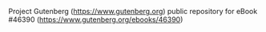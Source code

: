 Project Gutenberg (https://www.gutenberg.org) public repository for eBook #46390 (https://www.gutenberg.org/ebooks/46390)
